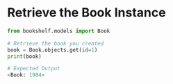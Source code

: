 # Retrieve the Book Instance

```python
from bookshelf.models import Book

# Retrieve the book you created
book = Book.objects.get(id=1)
print(book)

# Expected Output
<Book: 1984>
